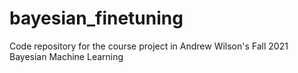 # bayesian_finetuning
Code repository for the course project in Andrew Wilson's Fall 2021 Bayesian Machine Learning
